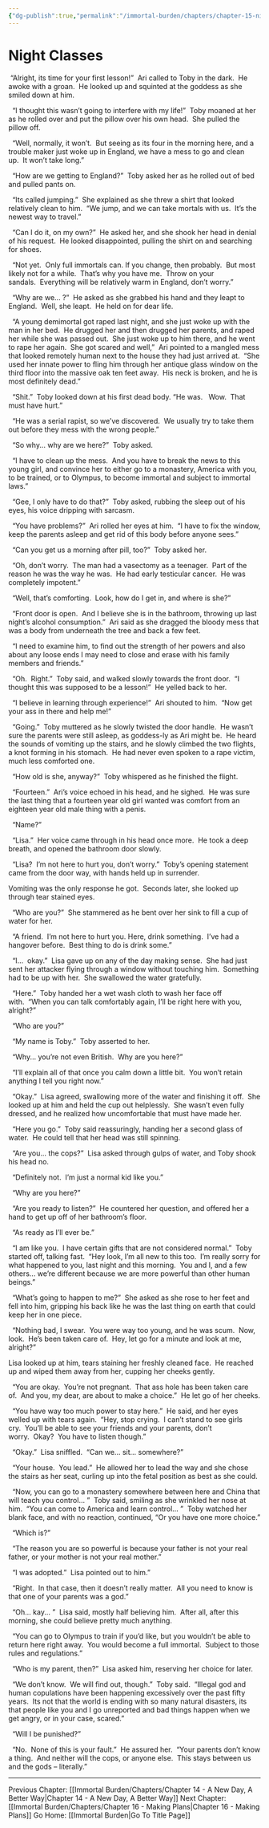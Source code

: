 ```yaml
---
{"dg-publish":true,"permalink":"/immortal-burden/chapters/chapter-15-night-classes/"}
---
```


# Night Classes

 “Alright, its time for your first lesson!”  Ari called to Toby in the dark.  He awoke with a groan.  He looked up and squinted at the goddess as she smiled down at him.

  “I thought this wasn’t going to interfere with my life!”  Toby moaned at her as he rolled over and put the pillow over his own head.  She pulled the pillow off.

  “Well, normally, it won’t.  But seeing as its four in the morning here, and a trouble maker just woke up in England, we have a mess to go and clean up.  It won’t take long.”

  “How are we getting to England?”  Toby asked her as he rolled out of bed and pulled pants on.

  “Its called jumping.”  She explained as she threw a shirt that looked relatively clean to him.  “We jump, and we can take mortals with us.  It’s the newest way to travel.”

  “Can I do it, on my own?”  He asked her, and she shook her head in denial of his request.  He looked disappointed, pulling the shirt on and searching for shoes.

  “Not yet.  Only full immortals can. If you change, then probably.  But most likely not for a while.  That’s why you have me.  Throw on your sandals.  Everything will be relatively warm in England, don’t worry.”

  “Why are we... ?”  He asked as she grabbed his hand and they leapt to England.  Well, she leapt.  He held on for dear life.

  “A young demimortal got raped last night, and she just woke up with the man in her bed.  He drugged her and then drugged her parents, and raped her while she was passed out.  She just woke up to him there, and he went to rape her again.  She got scared and well,”  Ari pointed to a mangled mess that looked remotely human next to the house they had just arrived at.  “She used her innate power to fling him through her antique glass window on the third floor into the massive oak ten feet away.  His neck is broken, and he is most definitely dead.”

  “Shit.”  Toby looked down at his first dead body. “He was.   Wow.  That must have hurt.”

  “He was a serial rapist, so we’ve discovered.  We usually try to take them out before they mess with the wrong people.”

  “So why... why are we here?”  Toby asked.

  “I have to clean up the mess.  And you have to break the news to this young girl, and convince her to either go to a monastery, America with you, to be trained, or to Olympus, to become immortal and subject to immortal laws.”

  “Gee, I only have to do that?”  Toby asked, rubbing the sleep out of his eyes, his voice dripping with sarcasm.

  “You have problems?”  Ari rolled her eyes at him.  “I have to fix the window, keep the parents asleep and get rid of this body before anyone sees.”

  “Can you get us a morning after pill, too?”  Toby asked her.

  “Oh, don’t worry.  The man had a vasectomy as a teenager.  Part of the reason he was the way he was.  He had early testicular cancer.  He was completely impotent.”

  “Well, that’s comforting.  Look, how do I get in, and where is she?”

  “Front door is open.  And I believe she is in the bathroom, throwing up last night’s alcohol consumption.”  Ari said as she dragged the bloody mess that was a body from underneath the tree and back a few feet.

  “I need to examine him, to find out the strength of her powers and also about any loose ends I may need to close and erase with his family members and friends.”

  “Oh.  Right.”  Toby said, and walked slowly towards the front door.  “I thought this was supposed to be a lesson!”  He yelled back to her.

  “I believe in learning through experience!”  Ari shouted to him.  “Now get your ass in there and help me!”

  “Going.”  Toby muttered as he slowly twisted the door handle.  He wasn’t sure the parents were still asleep, as goddess-ly as Ari might be.  He heard the sounds of vomiting up the stairs, and he slowly climbed the two flights, a knot forming in his stomach.  He had never even spoken to a rape victim, much less comforted one.  

  “How old is she, anyway?”  Toby whispered as he finished the flight.

  “Fourteen.”  Ari’s voice echoed in his head, and he sighed.  He was sure the last thing that a fourteen year old girl wanted was comfort from an eighteen year old male thing with a penis.

  “Name?”

  “Lisa.”  Her voice came through in his head once more.  He took a deep breath, and opened the bathroom door slowly.

  “Lisa?  I’m not here to hurt you, don’t worry.”  Toby’s opening statement came from the door way, with hands held up in surrender.

Vomiting was the only response he got.  Seconds later, she looked up through tear stained eyes.

  “Who are you?”  She stammered as he bent over her sink to fill a cup of water for her.

  “A friend.  I’m not here to hurt you. Here, drink something.  I’ve had a hangover before.  Best thing to do is drink some.”

  “I...  okay.”  Lisa gave up on any of the day making sense.  She had just sent her attacker flying through a window without touching him.  Something had to be up with her.  She swallowed the water gratefully.

  “Here.”  Toby handed her a wet wash cloth to wash her face off with.  “When you can talk comfortably again, I’ll be right here with you, alright?”

  “Who are you?”

  “My name is Toby.”  Toby asserted to her.

  “Why... you’re not even British.  Why are you here?”

  “I’ll explain all of that once you calm down a little bit.  You won’t retain anything I tell you right now.”

  “Okay.”  Lisa agreed, swallowing more of the water and finishing it off.  She looked up at him and held the cup out helplessly.  She wasn’t even fully dressed, and he realized how uncomfortable that must have made her.

  “Here you go.”  Toby said reassuringly, handing her a second glass of water.  He could tell that her head was still spinning.  

  “Are you... the cops?”  Lisa asked through gulps of water, and Toby shook his head no.  

  “Definitely not.  I’m just a normal kid like you.”

  “Why are you here?”

  “Are you ready to listen?”  He countered her question, and offered her a hand to get up off of her bathroom’s floor.

  “As ready as I’ll ever be.”

  “I am like you.  I have certain gifts that are not considered normal.”  Toby started off, talking fast.  “Hey look, I’m all new to this too.  I’m really sorry for what happened to you, last night and this morning.  You and I, and a few others... we’re different because we are more powerful than other human beings.”

  “What’s going to happen to me?”  She asked as she rose to her feet and fell into him, gripping his back like he was the last thing on earth that could keep her in one piece.

  “Nothing bad, I swear.  You were way too young, and he was scum.  Now, look.  He’s been taken care of.  Hey, let go for a minute and look at me, alright?”

Lisa looked up at him, tears staining her freshly cleaned face.  He reached up and wiped them away from her, cupping her cheeks gently.

  “You are okay.  You’re not pregnant.  That ass hole has been taken care of.  And you, my dear, are about to make a choice.”  He let go of her cheeks.

  “You have way too much power to stay here.”  He said, and her eyes welled up with tears again.  “Hey, stop crying.  I can’t stand to see girls cry.  You’ll be able to see your friends and your parents, don’t worry.  Okay?  You have to listen though.”

  “Okay.”  Lisa sniffled.  “Can we... sit... somewhere?”

  “Your house.  You lead.”  He allowed her to lead the way and she chose the stairs as her seat, curling up into the fetal position as best as she could.

  “Now, you can go to a monastery somewhere between here and China that will teach you control... ”  Toby said, smiling as she wrinkled her nose at him.  “You can come to America and learn control... ”  Toby watched her blank face, and with no reaction, continued, “Or you have one more choice.”

  “Which is?”

  “The reason you are so powerful is because your father is not your real father, or your mother is not your real mother.”

  “I was adopted.”  Lisa pointed out to him.”

  “Right.  In that case, then it doesn’t really matter.  All you need to know is that one of your parents was a god.”

  “Oh... kay... ”  Lisa said, mostly half believing him.  After all, after this morning, she could believe pretty much anything.

  “You can go to Olympus to train if you’d like, but you wouldn’t be able to return here right away.  You would become a full immortal.  Subject to those rules and regulations.”

  “Who is my parent, then?”  Lisa asked him, reserving her choice for later.

  “We don’t know.  We will find out, though.”  Toby said.  “Illegal god and human copulations have been happening excessively over the past fifty years.  Its not that the world is ending with so many natural disasters, its that people like you and I go unreported and bad things happen when we get angry, or in your case, scared.” 

  “Will I be punished?”

  “No.  None of this is your fault.”  He assured her.  “Your parents don’t know a thing.  And neither will the cops, or anyone else.  This stays between us and the gods – literally.”

---
Previous Chapter: [[Immortal Burden/Chapters/Chapter 14 - A New Day, A Better Way\|Chapter 14 - A New Day, A Better Way]]
Next Chapter: [[Immortal Burden/Chapters/Chapter 16 - Making Plans\|Chapter 16 - Making Plans]]
Go Home: [[Immortal Burden\|Go To Title Page]]
  
